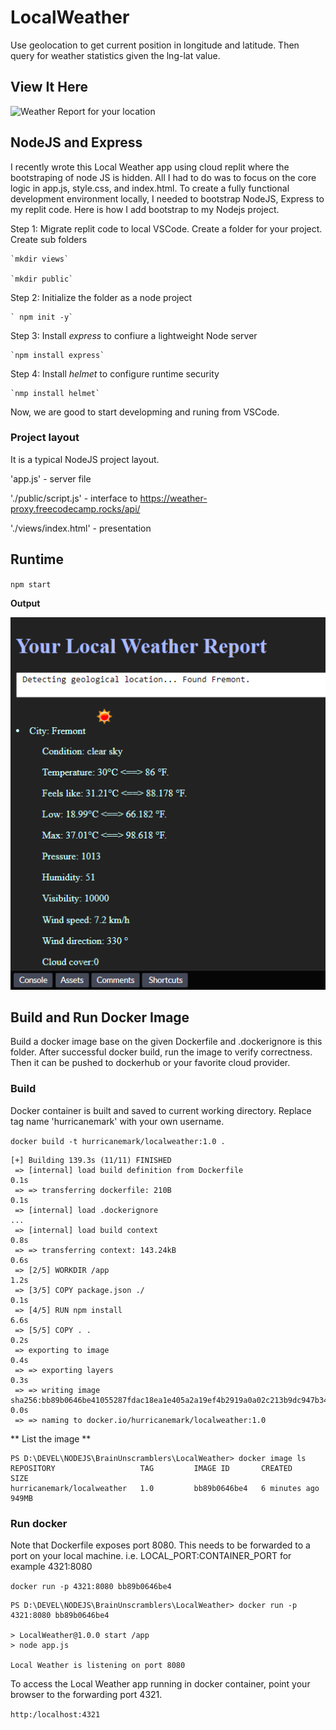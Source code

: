 # LocalWeather
Use geolocation to get current position in longitude and latitude.  Then query for weather statistics given the lng-lat value.

## View It Here

![Weather Report for your location](https://thoracic-past-rainbow.glitch.me/)

## NodeJS and Express

I recently wrote this Local Weather app using cloud replit where the bootstraping of node JS is hidden.  All I had to do was to focus on the core logic in app.js, style.css, and index.html.  To create a fully functional development environment locally, I needed to bootstrap NodeJS, Express to my replit code.  Here is how I add bootstrap to my Nodejs project.

Step 1:  Migrate replit code to local VSCode.
    Create a folder for your project.  Create sub folders 
    
    `mkdir views`

    `mkdir public`

Step 2:  Initialize the folder as a node project
    
    ` npm init -y`

Step 3:  Install *express* to confiure a lightweight Node server
    
    `npm install express`

Step 4:  Install *helmet* to configure runtime security
    
    `nmp install helmet`

Now, we are good to start developming and runing from VSCode.

### Project layout

It is a typical NodeJS project layout.  

'app.js' - server file

'./public/script.js' - interface to https://weather-proxy.freecodecamp.rocks/api/

'./views/index.html' - presentation 

## Runtime

`npm start`

<strong>Output</strong>

![codepen.io output](./public/Runtime.PNG)

## Build and Run Docker Image

Build a docker image base on the given Dockerfile and .dockerignore is this folder.  After successful docker build, run the image to verify correctness.  Then it can be pushed to dockerhub or your favorite cloud provider.  

### Build
Docker container is built and saved to current working directory.  Replace tag name 'hurricanemark' with your own username.

`docker build -t hurricanemark/localweather:1.0 .`

```
[+] Building 139.3s (11/11) FINISHED
 => [internal] load build definition from Dockerfile                                              0.1s 
 => => transferring dockerfile: 210B                                                              0.1s 
 => [internal] load .dockerignore           
...
 => [internal] load build context                                                                 0.8s 
 => => transferring context: 143.24kB                                                             0.6s 
 => [2/5] WORKDIR /app                                                                            1.2s 
 => [3/5] COPY package.json ./                                                                    0.1s 
 => [4/5] RUN npm install                                                                         6.6s 
 => [5/5] COPY . .                                                                                0.2s 
 => exporting to image                                                                            0.4s 
 => => exporting layers                                                                           0.3s 
 => => writing image sha256:bb89b0646be41055287fdac18ea1e405a2a19ef4b2919a0a02c213b9dc947b34      0.0s 
 => => naming to docker.io/hurricanemark/localweather:1.0    
```

** List the image **

```
PS D:\DEVEL\NODEJS\BrainUnscramblers\LocalWeather> docker image ls
REPOSITORY                   TAG         IMAGE ID       CREATED         SIZE
hurricanemark/localweather   1.0         bb89b0646be4   6 minutes ago   949MB
```

### Run docker

Note that Dockerfile exposes port 8080.  This needs to be forwarded to a port on your local machine.  i.e. LOCAL_PORT:CONTAINER_PORT for example  4321:8080

`docker run -p 4321:8080 bb89b0646be4`

```
PS D:\DEVEL\NODEJS\BrainUnscramblers\LocalWeather> docker run -p 4321:8080 bb89b0646be4

> LocalWeather@1.0.0 start /app
> node app.js

Local Weather is listening on port 8080
```

To access the Local Weather app running in docker container, point your browser to the forwarding port 4321.

`http:/localhost:4321`
